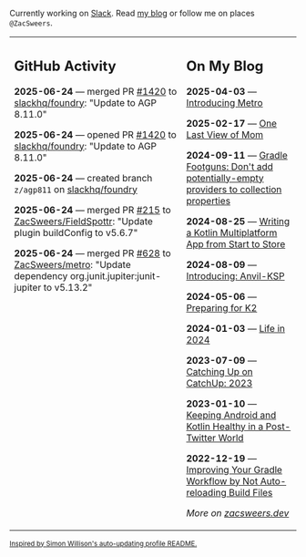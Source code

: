 Currently working on [Slack](https://slack.com/). Read [my blog](https://zacsweers.dev/) or follow me on places `@ZacSweers`.

<table><tr><td valign="top" width="60%">

## GitHub Activity
<!-- githubActivity starts -->
**2025-06-24** — merged PR [#1420](https://github.com/slackhq/foundry/pull/1420) to [slackhq/foundry](https://github.com/slackhq/foundry): "Update to AGP 8.11.0"

**2025-06-24** — opened PR [#1420](https://github.com/slackhq/foundry/pull/1420) to [slackhq/foundry](https://github.com/slackhq/foundry): "Update to AGP 8.11.0"

**2025-06-24** — created branch `z/agp811` on [slackhq/foundry](https://github.com/slackhq/foundry)

**2025-06-24** — merged PR [#215](https://github.com/ZacSweers/FieldSpottr/pull/215) to [ZacSweers/FieldSpottr](https://github.com/ZacSweers/FieldSpottr): "Update plugin buildConfig to v5.6.7"

**2025-06-24** — merged PR [#628](https://github.com/ZacSweers/metro/pull/628) to [ZacSweers/metro](https://github.com/ZacSweers/metro): "Update dependency org.junit.jupiter:junit-jupiter to v5.13.2"
<!-- githubActivity ends -->
</td><td valign="top" width="40%">

## On My Blog
<!-- blog starts -->
**2025-04-03** — [Introducing Metro](https://www.zacsweers.dev/introducing-metro/)

**2025-02-17** — [One Last View of Mom](https://www.zacsweers.dev/one-last-view-of-mom/)

**2024-09-11** — [Gradle Footguns: Don't add potentially-empty providers to collection properties](https://www.zacsweers.dev/gradle-footgun-adding-empty-providers-to-collection-properties/)

**2024-08-25** — [Writing a Kotlin Multiplatform App from Start to Store](https://www.zacsweers.dev/writing-a-kotlin-multiplatform-app-from-start-to-store/)

**2024-08-09** — [Introducing: Anvil-KSP](https://www.zacsweers.dev/introducing-anvil-ksp/)

**2024-05-06** — [Preparing for K2](https://www.zacsweers.dev/preparing-for-k2/)

**2024-01-03** — [Life in 2024](https://www.zacsweers.dev/life-in-2024/)

**2023-07-09** — [Catching Up on CatchUp: 2023](https://www.zacsweers.dev/catching-up-on-catchup-2023/)

**2023-01-10** — [Keeping Android and Kotlin Healthy in a Post-Twitter World](https://www.zacsweers.dev/keeping-android-healthy/)

**2022-12-19** — [Improving Your Gradle Workflow by Not Auto-reloading Build Files](https://www.zacsweers.dev/improving-your-workflow-by-not-auto-reloading-build-files/)
<!-- blog ends -->
_More on [zacsweers.dev](https://zacsweers.dev/)_
</td></tr></table>

<sub><a href="https://simonwillison.net/2020/Jul/10/self-updating-profile-readme/">Inspired by Simon Willison's auto-updating profile README.</a></sub>